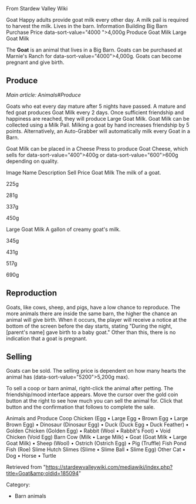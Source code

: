 From Stardew Valley Wiki

Goat Happy adults provide goat milk every other day. A milk pail is required to harvest the milk. Lives in the barn. Information Building Big Barn Purchase Price data-sort-value="4000 "&gt;4,000g Produce Goat Milk Large Goat Milk

The **Goat** is an animal that lives in a Big Barn. Goats can be purchased at Marnie's Ranch for data-sort-value="4000"&gt;4,000g. Goats can become pregnant and give birth.

## Produce

*Main article: Animals#Produce*

Goats who eat every day mature after 5 nights have passed. A mature and fed goat produces Goat Milk every 2 days. Once sufficient friendship and happiness are reached, they will produce Large Goat Milk. Goat Milk can be collected using a Milk Pail. Milking a goat by hand increases friendship by 5 points. Alternatively, an Auto-Grabber will automatically milk every Goat in a Barn.

Goat Milk can be placed in a Cheese Press to produce Goat Cheese, which sells for data-sort-value="400"&gt;400g or data-sort-value="600"&gt;600g depending on quality.

Image Name Description Sell Price Goat Milk The milk of a goat.

225g

281g

337g

450g

Large Goat Milk A gallon of creamy goat's milk.

345g

431g

517g

690g

## Reproduction

Goats, like cows, sheep, and pigs, have a low chance to reproduce. The more animals there are inside the same barn, the higher the chance an animal will give birth. When it occurs, the player will receive a notice at the bottom of the screen before the day starts, stating "During the night, \[parent's name] gave birth to a baby goat." Other than this, there is no indication that a goat is pregnant.

## Selling

Goats can be sold. The selling price is dependent on how many hearts the animal has (data-sort-value="5200"&gt;5,200g max).

To sell a coop or barn animal, right-click the animal after petting. The friendship/mood interface appears. Move the cursor over the gold coin button at the right to see how much you can sell the animal for. Click that button and the confirmation that follows to complete the sale.

Animals and Produce Coop Chicken (Egg • Large Egg • Brown Egg • Large Brown Egg) • Dinosaur (Dinosaur Egg) • Duck (Duck Egg • Duck Feather) • Golden Chicken (Golden Egg) • Rabbit (Wool • Rabbit's Foot) • Void Chicken (Void Egg) Barn Cow (Milk • Large Milk) • Goat (Goat Milk • Large Goat Milk) • Sheep (Wool) • Ostrich (Ostrich Egg) • Pig (Truffle) Fish Pond Fish (Roe) Slime Hutch Slimes (Slime • Slime Ball • Slime Egg) Other Cat • Dog • Horse • Turtle

Retrieved from "https://stardewvalleywiki.com/mediawiki/index.php?title=Goat&amp;oldid=185094"

Category:

- Barn animals